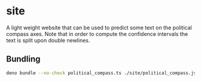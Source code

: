 # site

A light weight website that can be used to predict some text on the political
compass axes. Note that in order to compute the confidence intervals the text is
split upon double newlines.

## Bundling

```bash
deno bundle --no-check political_compass.ts ./site/political_compass.js
```
